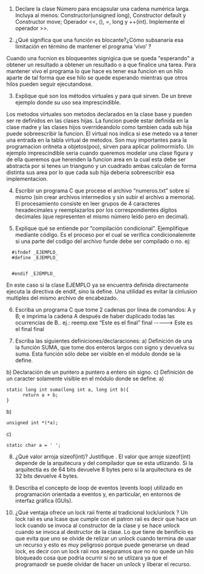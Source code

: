 1) Declare la clase Número para encapsular una cadena numérica larga. Incluya al menos: Constructor(unsigned long), Constructor default y Constructor 
move; Operador <<, (), =, long y ++(int). Implemente el operador >>.

2) ¿Qué significa que una función es blocante?¿Cómo subsanaría esa limitación en término de mantener el programa ‘vivo’ ?

Cuando una fucnion es bloqueantes signigica que se queda "esperando" a obtener un resultado a obtener un resultado o a que finalice una tarea. Para mantener vivo el programa lo que hace es tener esa funcion en un hilo aparte  de tal forma que ese hilo se quede esperando mientras que otros hilos pueden seguir ejecutandose.

3) Explique qué son los métodos virtuales y para qué sirven. De un breve ejemplo donde su uso sea imprescindible.

Los metodos virtuales son metodos declarados en la clase base y pueden ser re definidos en las clases hijas. La funcion puede estar definida en la clase madre y las clases hijos overrideandolo como tambien cada sub hija puede sobreescribir la funcion. El virtual nos indica si ese metedo va a tener una entrada en la tabla virtual de metodos. Son muy importantes para la programacion oritneta a objetos(poo), sirven para aplicar polimormisfo. Un  ejemplo imprescindible seria cuando queremos modelar una clase figura y de ella queremos que herenden la funcion area en la cual esta debe ser abstracta por si tenes un trianguno y un cuadrado ambas calculan de forma distinta sus area por lo que cada sub hija deberia sobreescribir esa implementacion.

4) Escribir un programa C que procese el archivo “numeros.txt” sobre sí mismo (sin crear archivos intermedios y sin subir el archivo a memoria). 
El procesamiento consiste en leer grupos de 4 caracteres hexadecimales y reemplazarlos por los correspondientes dígitos decimales (que representen el 
mismo número leído pero en decimal).

5) Explique qué se entiende por “compilación condicional”. Ejemplifique mediante código.
Es el proceso por el cual se verifica condicionalemnte si una parte del codigo del archivo funde debe ser compilado o no.
ej:
```
  #ifndef _EJEMPLO_
  #define _EJEMPLO_
  
  
  #endif _EJEMPLO_
 ```
 En este caso si la clase EJEMPLO ya se encuentra definida directamente ejecuta la directiva de endif, sino la define. Una utilidad es evitar la cinlusion multiples del mismo archivo de encabezado. 
 
6) Escriba un programa C que tome 2 cadenas por línea de comandos: A y B; e imprima la cadena A después de haber duplicado todas las ocurrencias de B..
ej.: reemp.exe “Este es el final” final -----> Este es el final final

7) Escriba las siguientes definiciones/declaraciones:
a) Definición de una la función SUMA, que tome dos enteros largos con signo y devuelva su suma. Esta función sólo debe ser visible en el módulo donde se la define.

b) Declaración de un puntero a puntero a entero sin signo.
c) Definición de un caracter solamente visible en el módulo donde se define.
a)
```
static long int suma(long int a, long int b){
      return a + b;
} 
```
b)
```
unsigned int *(*a);
```
c)
```
static char a = ' ';
```
8) ¿Qué valor arroja sizeof(int)? Justifique .
El valor que arroje sizeof(int) depende de la arquitecura y del compilador que se esta utlizando. Si la arquitectia es de 64 bits devuelve 8 bytes pero si la arquitectura es de 32 bits devuelve 4 bytes. 
9) Describa el concepto de loop de eventos (events loop) utilizado en programación orientada a eventos y, en particular, en entornos de interfaz gráfica (GUIs).


10) ¿Qué ventaja ofrece un lock raii frente al tradicional lock/unlock ?
Un lock raii es una lcase que cumple con el patron raii es decir que hace un lock cuando se invoca al constructor de la clase y se hace unlock cuando se invoca al destructor de la clase. Lo que tiene de benificio es que evita que uno se olvide de relizar un unlock cuando termina de usar un recurso y esto es muy peligroso porque puede generarse un dead lock, es decir con un lock raii nos aseguramos que no no quede un hilo bloqueado cosa que podria ocurrir si no se utlizara ya que el programaodr se puede olvidar de hacer un unlock y liberar el recurso. 
